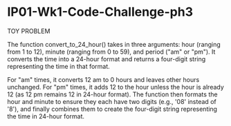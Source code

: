 # IP01-Wk1-Code-Challenge-ph3 

   TOY PROBLEM 

 The function convert_to_24_hour() takes in three arguments: hour (ranging from 1 to 12), minute (ranging from 0 to 59), and period ("am" or "pm"). It converts the time into a 24-hour format and returns a four-digit string representing the time in that format.

For "am" times, it converts 12 am to 0 hours and leaves other hours unchanged.
For "pm" times, it adds 12 to the hour unless the hour is already 12 (as 12 pm remains 12 in 24-hour format).
The function then formats the hour and minute to ensure they each have two digits (e.g., '08' instead of '8'), and finally combines them to create the four-digit string representing the time in 24-hour format.





  